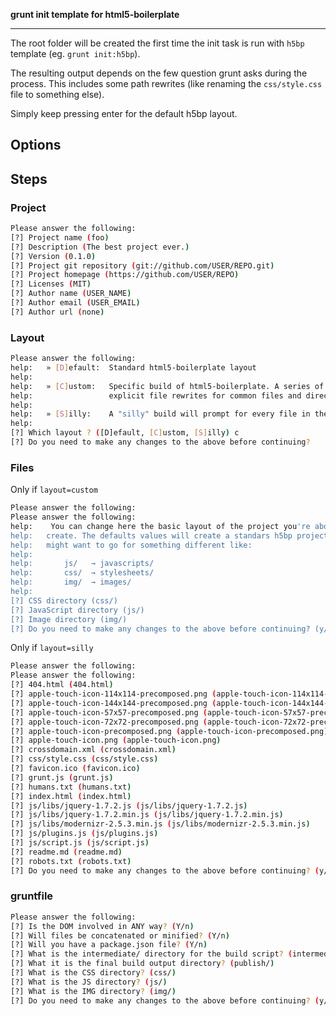 **grunt init template for html5-boilerplate**

---

The root folder will be created the first time the init task is run with
`h5bp` template (eg. `grunt init:h5bp`).

The resulting output depends on the few question grunt asks during the
process. This includes some path rewrites (like renaming the
`css/style.css` file to something else).

Simply keep pressing enter for the default h5bp layout.

## Options

## Steps

### Project

```sh
Please answer the following:
[?] Project name (foo)
[?] Description (The best project ever.)
[?] Version (0.1.0)
[?] Project git repository (git://github.com/USER/REPO.git)
[?] Project homepage (https://github.com/USER/REPO)
[?] Licenses (MIT)
[?] Author name (USER_NAME)
[?] Author email (USER_EMAIL)
[?] Author url (none)
```

### Layout

```sh
Please answer the following:
help:   » [D]efault:  Standard html5-boilerplate layout
help:
help:   » [C]ustom:   Specific build of html5-boilerplate. A series of prompt allows
help:                 explicit file rewrites for common files and directories.
help:
help:   » [S]illy:    A "silly" build will prompt for every file in the h5bp repository.
help:
[?] Which layout ? ([D]efault, [C]ustom, [S]illy) c
[?] Do you need to make any changes to the above before continuing?
```

### Files

Only if `layout=custom`

```sh
Please answer the following:
Please answer the following:
help:    You can change here the basic layout of the project you're about to
help:   create. The defaults values will create a standars h5bp project, but you
help:   might want to go for something different like:
help:
help:       js/   → javascripts/
help:       css/  → stylesheets/
help:       img/  → images/
help:
[?] CSS directory (css/)
[?] JavaScript directory (js/)
[?] Image directory (img/)
[?] Do you need to make any changes to the above before continuing? (y/N)
```

Only if `layout=silly`
```sh
Please answer the following:
Please answer the following:
[?] 404.html (404.html)
[?] apple-touch-icon-114x114-precomposed.png (apple-touch-icon-114x114-precomposed.png)
[?] apple-touch-icon-144x144-precomposed.png (apple-touch-icon-144x144-precomposed.png)
[?] apple-touch-icon-57x57-precomposed.png (apple-touch-icon-57x57-precomposed.png)
[?] apple-touch-icon-72x72-precomposed.png (apple-touch-icon-72x72-precomposed.png)
[?] apple-touch-icon-precomposed.png (apple-touch-icon-precomposed.png)
[?] apple-touch-icon.png (apple-touch-icon.png)
[?] crossdomain.xml (crossdomain.xml)
[?] css/style.css (css/style.css)
[?] favicon.ico (favicon.ico)
[?] grunt.js (grunt.js)
[?] humans.txt (humans.txt)
[?] index.html (index.html)
[?] js/libs/jquery-1.7.2.js (js/libs/jquery-1.7.2.js)
[?] js/libs/jquery-1.7.2.min.js (js/libs/jquery-1.7.2.min.js)
[?] js/libs/modernizr-2.5.3.min.js (js/libs/modernizr-2.5.3.min.js)
[?] js/plugins.js (js/plugins.js)
[?] js/script.js (js/script.js)
[?] readme.md (readme.md)
[?] robots.txt (robots.txt)
[?] Do you need to make any changes to the above before continuing? (y/N)
```

### gruntfile

```sh
Please answer the following:
[?] Is the DOM involved in ANY way? (Y/n)
[?] Will files be concatenated or minified? (Y/n)
[?] Will you have a package.json file? (Y/n)
[?] What is the intermediate/ directory for the build script? (intermediate/)
[?] What it is the final build output directory? (publish/)
[?] What is the CSS directory? (css/)
[?] What is the JS directory? (js/)
[?] What is the IMG directory? (img/)
[?] Do you need to make any changes to the above before continuing? (y/N)
```

